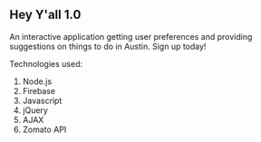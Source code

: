 Hey Y'all 1.0
-------

An interactive application getting user preferences and providing suggestions on things to do in Austin. Sign up today! 

Technologies used: 
1. Node.js
2. Firebase
3. Javascript
4. jQuery
5. AJAX
6. Zomato API
